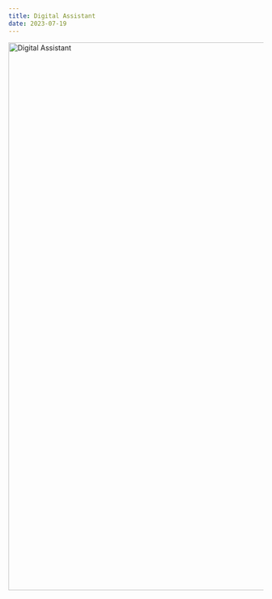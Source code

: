 ```yaml
---
title: Digital Assistant
date: 2023-07-19
---
```


<img src="/images/drawing-006.webp" alt="Digital Assistant" width="1080" height="1080" />
